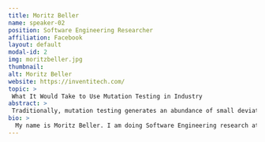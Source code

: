 ```yaml
---
title: Moritz Beller 
name: speaker-02
position: Software Engineering Researcher
affiliation: Facebook
layout: default
modal-id: 2
img: moritzbeller.jpg
thumbnail: 
alt: Moritz Beller
website: https://inventitech.com/ 
topic: >
 What It Would Take to Use Mutation Testing in Industry 
abstract: > 
 Traditionally, mutation testing generates an abundance of small deviations of a program. At industrial systems the scale and size of Facebook's, doing this is infeasible. In this keynote, I give an overview over approaches to generate and make mutants actionable in industry. 
bio: >
  My name is Moritz Beller. I am doing Software Engineering research at Facebook. My interest lies in creating and empirically evaluating tools that help developers be more productive. The focus of my research has been largely in the domains of Testing and Continuous Integration. I hold a PhD from Delft University of Technology, The Netherlands, and a Master's degree from Technical University of Munich. More about me on www.inventitech.com
---
```

